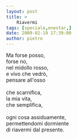 ```yaml
---
layout: post
title: >
    Riavermi
tags: [speciale,onestar,]
date: 2009-02-19 17:39:00
author: pietro
---
```

Ma forse posso,<br/>forse no,<br/>nel midollo rosso,<br/>e vivo che vedrò,<br/>pensare all'osso<br/><br/>che scarnifica,<br/>la mia vita,<br/>che semplifica,<br/><br/>ogni cosa assiduamente,<br/>permettendomi dormiente<br/>di riavermi dal presente.
